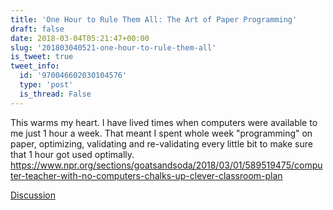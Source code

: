```yaml
---
title: 'One Hour to Rule Them All: The Art of Paper Programming'
draft: false
date: 2018-03-04T05:21:47+00:00
slug: '201803040521-one-hour-to-rule-them-all'
is_tweet: true
tweet_info:
  id: '970046602030104576'
  type: 'post'
  is_thread: False
---
```




This warms my heart. I have lived times when computers were available to me just 1 hour a week. That meant I spent whole week "programming" on paper, optimizing, validating and re-validating every little bit to make sure that 1 hour got used optimally. <https://www.npr.org/sections/goatsandsoda/2018/03/01/589519475/computer-teacher-with-no-computers-chalks-up-clever-classroom-plan>

[Discussion](https://x.com/sytelus/status/970046602030104576)
